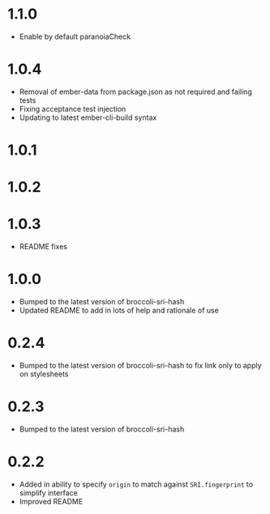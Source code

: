 # 1.1.0
- Enable by default paranoiaCheck

# 1.0.4
- Removal of ember-data from package.json as not required and failing tests
- Fixing acceptance test injection
- Updating to latest ember-cli-build syntax

# 1.0.1
# 1.0.2
# 1.0.3

- README fixes

# 1.0.0
- Bumped to the latest version of broccoli-sri-hash
- Updated README to add in lots of help and rationale of use

# 0.2.4
- Bumped to the latest version of broccoli-sri-hash to fix link only to apply on stylesheets

# 0.2.3
- Bumped to the latest version of broccoli-sri-hash

# 0.2.2
- Added in ability to specify `origin` to match against `SRI.fingerprint` to simplify interface
- Improved README
